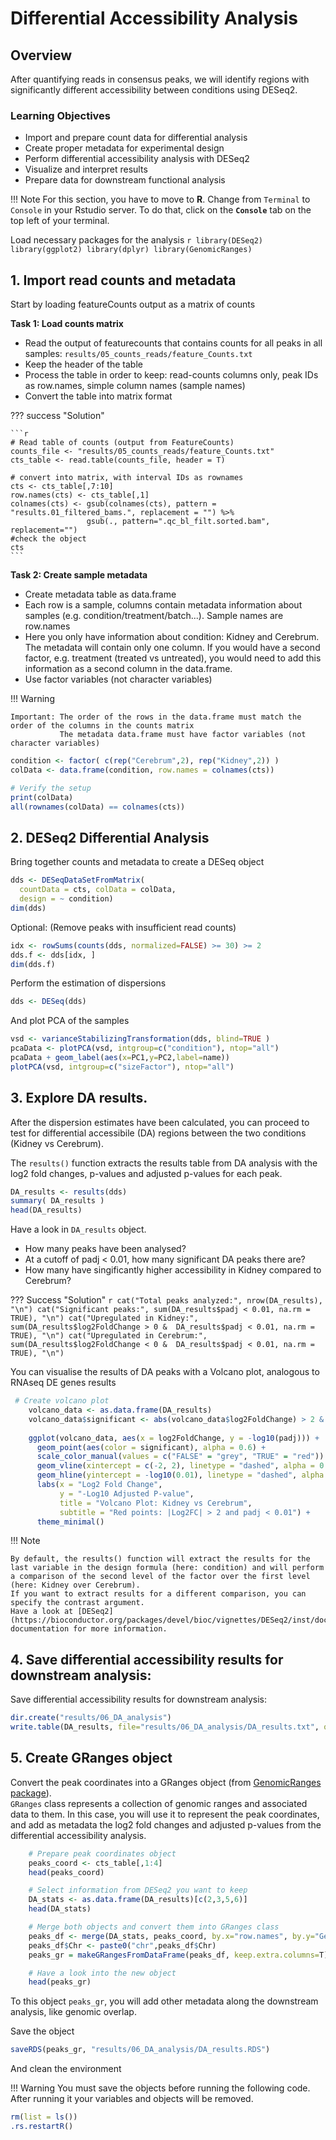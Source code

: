 # Differential Accessibility Analysis



## Overview
After quantifying reads in consensus peaks, we will identify regions with significantly different accessibility between conditions using DESeq2.

### Learning Objectives
- Import and prepare count data for differential analysis
- Create proper metadata for experimental design
- Perform differential accessibility analysis with DESeq2
- Visualize and interpret results
- Prepare data for downstream functional analysis



!!! Note 
    For this section, you have to move to **R**. Change from `Terminal` to `Console` in your Rstudio server. To do that, click on the **`Console`** tab on the top left of your terminal. 

Load necessary packages for the analysis
    ```r
    library(DESeq2)
    library(ggplot2)
    library(dplyr)
    library(GenomicRanges)
    ```

## 1. Import read counts and metadata


Start by loading featureCounts output as a matrix of counts


**Task 1: Load counts matrix**

- Read the output of featurecounts that contains counts for all peaks in all samples: `results/05_counts_reads/feature_Counts.txt`
- Keep the header of the table
- Process the table in order to keep: read-counts columns only, peak IDs as row.names, simple column names (sample names)
- Convert the table into matrix format

??? success "Solution"

    ```r
    # Read table of counts (output from FeatureCounts)
    counts_file <- "results/05_counts_reads/feature_Counts.txt"
    cts_table <- read.table(counts_file, header = T)
    
    # convert into matrix, with interval IDs as rownames
    cts <- cts_table[,7:10]
    row.names(cts) <- cts_table[,1]
    colnames(cts) <- gsub(colnames(cts), pattern = "results.01_filtered_bams.", replacement = "") %>% 
                     gsub(., pattern=".qc_bl_filt.sorted.bam", replacement="")
    #check the object 
    cts
    ```

**Task 2: Create sample metadata**

- Create metadata table as data.frame
- Each row is a sample, columns contain metadata information about samples (e.g. condition/treatment/batch...). Sample names are row.names
- Here you only have information about condition: Kidney and Cerebrum. The metadata will contain only one column. If you would have a second factor, e.g. treatment (treated vs untreated), you would need to add this information as a second column in the data.frame.  
- Use factor variables (not character variables)

!!! Warning
  
    Important: The order of the rows in the data.frame must match the order of the columns in the counts matrix
               The metadata data.frame must have factor variables (not character variables)


```r
condition <- factor( c(rep("Cerebrum",2), rep("Kidney",2)) )
colData <- data.frame(condition, row.names = colnames(cts))

# Verify the setup
print(colData)
all(rownames(colData) == colnames(cts))
```

## 2. DESeq2 Differential Analysis

Bring together counts and metadata to create a DESeq object

```r
dds <- DESeqDataSetFromMatrix(
  countData = cts, colData = colData, 
  design = ~ condition)
dim(dds)
```

Optional: (Remove peaks with insufficient read counts)

```r
idx <- rowSums(counts(dds, normalized=FALSE) >= 30) >= 2
dds.f <- dds[idx, ]
dim(dds.f)
```

Perform the estimation of dispersions

```r
dds <- DESeq(dds)
```

And plot PCA of the samples
```r
vsd <- varianceStabilizingTransformation(dds, blind=TRUE )
pcaData <- plotPCA(vsd, intgroup=c("condition"), ntop="all")
pcaData + geom_label(aes(x=PC1,y=PC2,label=name))
plotPCA(vsd, intgroup=c("sizeFactor"), ntop="all")
```


## 3. Explore DA results. 

After the dispersion estimates have been calculated, you can proceed to test for differential accessibile (DA) regions between the two conditions (Kidney vs Cerebrum).  

The `results()` function extracts the results table from DA analysis with the log2 fold changes, p-values and adjusted p-values for each peak.  

```r
DA_results <- results(dds)
summary( DA_results )
head(DA_results)
```

Have a look in `DA_results` object.  

- How many peaks have been analysed?
- At a cutoff of padj < 0.01, how many significant DA peaks there are?
- How many have singificantly higher accessibility in Kidney compared to Cerebrum? 


??? Success "Solution" 
    ```r
        cat("Total peaks analyzed:", nrow(DA_results), "\n")
        cat("Significant peaks:", sum(DA_results$padj < 0.01, na.rm = TRUE), "\n")
        cat("Upregulated in Kidney:", sum(DA_results$log2FoldChange > 0 & 
                                        DA_results$padj < 0.01, na.rm = TRUE), "\n")
        cat("Upregulated in Cerebrum:", sum(DA_results$log2FoldChange < 0 & 
                                        DA_results$padj < 0.01, na.rm = TRUE), "\n")
    ```

You can visualise the results of DA peaks with a Volcano plot, analogous to RNAseq DE genes results

```r
 # Create volcano plot
    volcano_data <- as.data.frame(DA_results)
    volcano_data$significant <- abs(volcano_data$log2FoldChange) > 2 & volcano_data$padj < 0.01
    
    ggplot(volcano_data, aes(x = log2FoldChange, y = -log10(padj))) +
      geom_point(aes(color = significant), alpha = 0.6) +
      scale_color_manual(values = c("FALSE" = "grey", "TRUE" = "red")) +
      geom_vline(xintercept = c(-2, 2), linetype = "dashed", alpha = 0.5) +
      geom_hline(yintercept = -log10(0.01), linetype = "dashed", alpha = 0.5) +
      labs(x = "Log2 Fold Change", 
           y = "-Log10 Adjusted P-value",
           title = "Volcano Plot: Kidney vs Cerebrum",
           subtitle = "Red points: |Log2FC| > 2 and padj < 0.01") +
      theme_minimal()
```

!!! Note

    By default, the results() function will extract the results for the last variable in the design formula (here: condition) and will perform a comparison of the second level of the factor over the first level (here: Kidney over Cerebrum).
    If you want to extract results for a different comparison, you can specify the contrast argument.  
    Have a look at [DESeq2](https://bioconductor.org/packages/devel/bioc/vignettes/DESeq2/inst/doc/DESeq2.html) documentation for more information.



## 4. Save differential accessibility results for downstream analysis:

Save differential accessibility results for downstream analysis:


```r
dir.create("results/06_DA_analysis")
write.table(DA_results, file="results/06_DA_analysis/DA_results.txt", quote=FALSE)
```




## 5. Create GRanges object


Convert the peak coordinates into a GRanges object (from [GenomicRanges package](https://bioconductor.org/packages/devel/bioc/vignettes/GenomicRanges/inst/doc/GenomicRangesIntroduction.html)).  
`GRanges` class represents a collection of genomic ranges and associated data to them. 
In this case, you will use it to represent the peak coordinates, and add as metadata the log2 fold changes and adjusted p-values from the differential accessibility analysis.


```r
    # Prepare peak coordinates object 
    peaks_coord <- cts_table[,1:4]
    head(peaks_coord)

    # Select information from DESeq2 you want to keep
    DA_stats <- as.data.frame(DA_results)[c(2,3,5,6)]
    head(DA_stats)

    # Merge both objects and convert them into GRanges class
    peaks_df <- merge(DA_stats, peaks_coord, by.x="row.names", by.y="Geneid")
    peaks_df$Chr <- paste0("chr",peaks_df$Chr)
    peaks_gr = makeGRangesFromDataFrame(peaks_df, keep.extra.columns=T)

    # Have a look into the new object
    head(peaks_gr)
```
To this object `peaks_gr`, you will add other metadata along the downstream analysis, like genomic overlap.

Save the object
```r
saveRDS(peaks_gr, "results/06_DA_analysis/DA_results.RDS")
```

And clean the environment

!!! Warning
    You must save the objects before running the following code. After running it your variables and objects will be removed.

```r
rm(list = ls())
.rs.restartR()
```